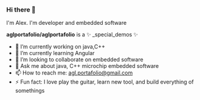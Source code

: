 ### Hi there 👋
I'm Alex.
I'm developer and  embedded software 

**aglportafolio/aglportafolio** is a ✨ _special_demos ✨ 


- 🔭 I’m currently working on java,C++
- 🌱 I’m currently learning Angular
- 👯 I’m looking to collaborate on embedded software
- 💬 Ask me about java, C++ microchip embedded software
- 📫 How to reach me: agl.portafolio@gmail.com
- ⚡ Fun fact: I love play the guitar, learn new tool, and build everything of somethings

